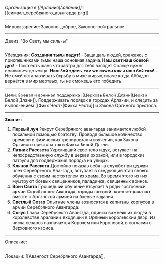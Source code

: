 *Организация в [[Арлания|Арлании]]*
![[символ_серебряного_авангарда.png]]
______
Мировоззрение: Законно-доброе, Законно-нейтральное 
_____
Девиз: "Во Свету мы сильны"
____
Убеждения: 
	**Создания тьмы падут!** - Защищать людей, сражаясь с приспешниками тьмы наша основная задача.
	**Наш свет наш боевой дух!** - Пока есть шанс что завтра для тебя взойдет Солнце нужно сражаться до конца.
	**Наш бой здесь, так же важен как и наш бой там!** - Не смей останавливать борьбу в мире живых, иначе когда Аббадон вернётся в мир мертвых, ты не сможешь его победить.
_______
Цели: Боевая и военная поддержка [[Церковь Белой Длани|Церкви Белой Длани]]. Поддерживать порядок в городах Арлании, и следить за выполнением [[Фикх Чести|Фикха Чести]] и Закона Орлиного престола.
______
**Звания:**
1. **Первый луч** Рекрут Серебряного авангарда занимается любой посильной помощью братству. Проводя большое количество времени в физических тренировках и изучении, как Закона Орлиного престола так и Фикха Белой Длани.
2. **Латник Рассвета** Укрепивший свое тело и дух, вступает на непосредственную службу в церкви охраной, или в городские патрули для поддержания порядка на улицах.  
3. **Клинок Рассвета** Достойно показав себя на службе при церкви член Серебреного Авангада, вступает в следующий этап своего обучения с своим настоятелем из храма. Во время этого из них муштруют боевых священников, паладинов, священных воинов.
4. **Воин Света** Прошедший обучение втсупает в ряды постоянной армии Серебряного Авангада, отряды которой часто отправляют вместе с Арланской армией на боевые задания.
5. **Светлый Сезар** Опытные члены возносятся в капитаны корпусов в армии Серебряного Авангарда.
6. **Сонус** Глава Серебряного Авангада, один из важнейших людей в королевстве Аралании, входящий в Орлиный королевский двор. Из числа сезаров назначается Королем или Королевой, в согласии с Верховного кафиса.
______
Описание:
______
Локации: [[Аванпост Серебряного Авангарда]], 


